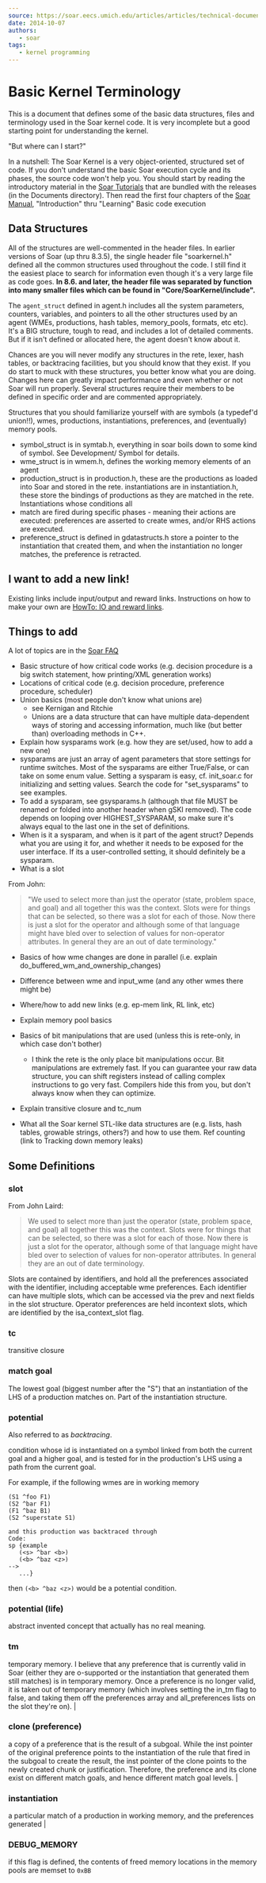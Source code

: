 ```yaml
---
source: https://soar.eecs.umich.edu/articles/articles/technical-documentation/198-basic-kernel-terminology
date: 2014-10-07
authors:
   - soar
tags:
   - kernel programming
---
```


# Basic Kernel Terminology

This is a document that defines some of the basic data structures, files and
terminology used in the Soar kernel code. It is very incomplete but a good
starting point for understanding the kernel.

"But where can I start?"

In a nutshell: The Soar Kernel is a very object-oriented, structured set of
code. If you don't understand the basic Soar execution cycle and its phases, the
source code won't help you. You should start by reading the introductory
material in the [Soar Tutorials](../tutorials/soar_tutorial/index.md)
that are bundled with the releases (in the Documents directory). Then read the
first four chapters of the [Soar Manual](../soar_manual/index.md),
"Introduction" thru "Learning" Basic code execution

## Data Structures

All of the structures are well-commented in the header files. In earlier
versions of Soar (up thru 8.3.5), the single header file "soarkernel.h" defined
all the common structures used throughout the code. I still find it the easiest
place to search for information even though it's a very large file as code goes.
**In 8.6. and later, the header file was separated by function into many smaller
files which can be found in "Core/SoarKernel/include".**

The `agent_struct` defined in agent.h includes all the system parameters,
counters, variables, and pointers to all the other structures used by an agent
(WMEs, productions, hash tables, memory_pools, formats, etc etc). It's a BIG
structure, tough to read, and includes a lot of detailed comments. But if it
isn't defined or allocated here, the agent doesn't know about it.

Chances are you will never modify any structures in the rete, lexer, hash
tables, or backtracing facilities, but you should know that they exist. If you
do start to muck with these structures, you better know what you are doing.
Changes here can greatly impact performance and even whether or not Soar will
run properly. Several structures require their members to be defined in specific
order and are commented appropriately.

Structures that you should familiarize yourself with are symbols (a typedef'd
union!!), wmes, productions, instantiations, preferences, and (eventually)
memory pools. 

- symbol_struct is in symtab.h, everything in soar boils down to
    some kind of symbol. See Development/ Symbol for details. 
- wme_struct is in wmem.h, defines the working memory elements of an agent 
- production_struct is in production.h, these are the productions as loaded into
    Soar and stored in the rete. instantiations are in instantiation.h, these store
    the bindings of productions as they are matched in the rete. Instantiations
    whose conditions all
- match are fired during specific phases - meaning their actions are executed:
    preferences are asserted to create wmes, and/or RHS actions are executed.
- preference_struct is defined in gdatastructs.h store a pointer to the
    instantiation that created them, and when the instantiation no longer matches,
    the preference is retracted. 
    
## I want to add a new link!

Existing links include input/output and reward links. Instructions on how to
make your own are [HowTo: IO and reward links](../how_to/IOAndRewardLinks.md).

## Things to add

A lot of topics are in the [Soar FAQ](../how_to/SoarTechnicalFAQ.md)

- Basic structure of how critical code works (e.g. decision procedure is a big
    switch statement, how printing/XML generation works)
- Locations of critical code (e.g. decision procedure, preference procedure, scheduler)
- Union basics (most people don't know what unions are)
    - see Kernigan and Ritchie
    - Unions are a data structure that can have multiple data-dependent ways of
        storing and accessing information, much like (but better than) overloading
        methods in C++.
- Explain how sysparams work (e.g. how they are set/used, how to add a new one)
- sysparams are just an array of agent parameters that store settings for
    runtime switches. Most of the sysparams are either True/False, or can take on
    some enum value. Setting a sysparam is easy, cf. init_soar.c for
    initializing and setting values. Search the code for "set_sysparams" to see
    examples.
- To add a sysparam, see gsysparams.h (although that file MUST be renamed or
    folded into another header when gSKI removed). The code depends on looping over
    HIGHEST_SYSPARAM, so make sure it's always equal to the last one in the set of
    definitions.
- When is it a sysparam, and when is it part of the agent struct? Depends what
    you are using it for, and whether it needs to be exposed for the user interface.
    If its a user-controlled setting, it should definitely be a sysparam.
- What is a slot

From John:

> "We used to select more than just the operator (state, problem space, and goal)
> and all together this was the context. Slots were for things that can be
> selected, so there was a slot for each of those. Now there is just a slot for
> the operator and although some of that language might have bled over to
> selection of values for non-operator attributes. In general they are an out of
> date terminology."

- Basics of how wme changes are done in parallel (i.e. explain do_buffered_wm_and_ownership_changes)
- Difference between wme and input_wme (and any other wmes there might be)
- Where/how to add new links (e.g. ep-mem link, RL link, etc)
- Explain memory pool basics

- Basics of bit manipulations that are used (unless this is rete-only, in which
    case don't bother)
    - I think the rete is the only place bit manipulations occur. Bit
        manipulations are extremely fast. If you can guarantee your raw data
        structure, you can shift registers instead of calling complex instructions
        to go very fast. Compilers hide this from you, but don't always know when
        they can optimize.
- Explain transitive closure and tc_num
- What all the Soar kernel STL-like data structures are (e.g. lists, hash
tables, growable strings, others?) and how to use them.
Ref counting (link to Tracking down memory leaks)

## Some Definitions

### slot

From John Laird:

> We used to select more than just the operator (state, problem space, and goal)
> all together this was the context. Slots were for things that can be selected,
> so there was a slot for each of those. Now there is just a slot for the
> operator, although some of that language might have bled over to selection of
> values for non-operator attributes. In general they are an out of date
> terminology.

Slots are contained by identifiers, and hold all the preferences associated with
the identifier, including acceptable wme preferences. Each identifier can have
multiple slots, which can be accessed via the prev and next fields in the slot
structure. Operator preferences are held incontext slots, which are identified
by the isa_context_slot flag.

### tc

transitive closure

### match goal

The lowest goal (biggest number after the "S") that an instantiation of the LHS
of a production matches on. Part of the instantiation structure.

### potential

Also referred to as _backtracing_.

condition whose id is instantiated on a symbol linked from both the current goal
and a higher goal, and is tested for in the production's LHS using a path from
the current goal.

For example, if the following wmes are in working memory

```Soar
(S1 ^foo F1)
(S2 ^bar F1)
(F1 ^baz B1)
(S2 ^superstate S1)

and this production was backtraced through
Code:
sp {example
   (<s> ^bar <b>)
   (<b> ^baz <z>)
-->
   ...}
```

then `(<b> ^baz <z>)` would be a potential condition.

### potential (life)  

abstract invented concept that actually has no real meaning.

### tm

temporary memory. I believe that any preference that is currently valid in Soar
(either they are o-supported or the instantiation that generated them still
matches) is in temporary memory. Once a preference is no longer valid, it is
taken out of temporary memory (which involves setting the in_tm flag to false,
and taking them off the preferences array and all_preferences lists on the slot
they're on). |

### clone (preference)

a copy of a preference that is the result of a subgoal. While the inst pointer
of the original preference points to the instantiation of the rule that fired in
the subgoal to create the result, the inst pointer of the clone points to the
newly created chunk or justification. Therefore, the preference and its clone
exist on different match goals, and hence different match goal levels.
|

### instantiation

a particular match of a production in working memory, and the preferences
generated
|

### DEBUG_MEMORY

if this flag is defined, the contents of freed memory locations in the memory
pools are memset to `0xBB`
